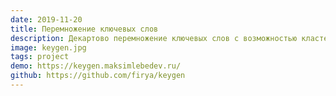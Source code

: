 ```yaml
---
date: 2019-11-20
title: Перемножение ключевых слов
description: Декартово перемножение ключевых слов с возможностью кластеризации для Яндекс.Директа и Google Ads
image: keygen.jpg
tags: project
demo: https://keygen.maksimlebedev.ru/
github: https://github.com/firya/keygen
---
```

